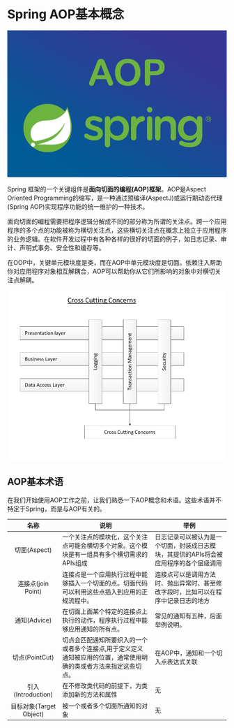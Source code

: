 # Spring AOP基本概念

![spring-aop](../../images/spring-basic/spring-aop.webp)

Spring 框架的一个关键组件是**面向切面的编程(AOP)框架**。AOP是Aspect Oriented Programming的缩写，是一种通过预编译(AspectJ)或运行期动态代理(Spring AOP)实现程序功能的统一维护的一种技术。

面向切面的编程需要把程序逻辑分解成不同的部分称为所谓的关注点。跨一个应用程序的多个点的功能被称为横切关注点，这些横切关注点在概念上独立于应用程序的业务逻辑。在软件开发过程中有各种各样的很好的切面的例子，如日志记录、审计、声明式事务、安全性和缓存等。

在OOP中，关键单元模块度是类，而在AOP中单元模块度是切面。依赖注入帮助你对应用程序对象相互解耦合，AOP可以帮助你从它们所影响的对象中对横切关注点解耦。

![cross-cutting-concern](../../images/spring-basic/cross-cutting-concern.png)

## AOP基本术语

在我们开始使用AOP工作之前，让我们熟悉一下AOP概念和术语。这些术语并不特定于Spring，而是与AOP有关的。

| 名称 | 说明 | 举例 |
| :--: | --- | --- |
| 切面(Aspect) | 一个关注点的模块化，这个关注点可能会横切多个对象。这个模块是有一组具有多个横切需求的APIs组成 | 日志记录可以被认为是一个切面，封装成日志模块，其提供的APIs将会被应用程序的各个层级调用 |
| 连接点(join Point) | 连接点是一个应用执行过程中能够插入一个切面的点。切面代码可以利用这些点插入到应用的正规流程中。| 连接点可以是调用方法时、抛出异常时、甚至修改字段时，比如可以在程序中记录日志的地方 |
| 通知(Advice) | 在切面上面某个特定的连接点上执行的动作，程序执行过程中能够应用通知的所有点。| 常见的通知有五种，后面举例说明。|
| 切点(PointCut) | 切点会匹配通知所要织入的一个或者多个连接点,用于定义定义通知被应用的位置，通常使用明确的类或者方法来指定这些切点。| 在AOP中，通知和一个切入点表达式关联 |
| 引入(Introduction) | 在不修改类代码的前提下，为类添加新的方法和属性 | 无 |
| 目标对象(Target Object) | 被一个或者多个切面所通知的对象 | 无 |


